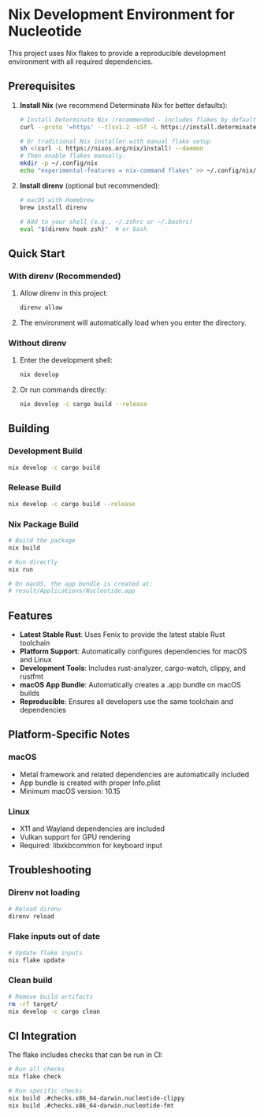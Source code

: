 # Nix Development Environment for Nucleotide

This project uses Nix flakes to provide a reproducible development environment with all required dependencies.

## Prerequisites

1. **Install Nix** (we recommend Determinate Nix for better defaults):
   ```bash
   # Install Determinate Nix (recommended - includes flakes by default)
   curl --proto '=https' --tlsv1.2 -sSf -L https://install.determinate.systems/nix | sh -s -- install
   
   # Or traditional Nix installer with manual flake setup
   sh <(curl -L https://nixos.org/nix/install) --daemon
   # Then enable flakes manually:
   mkdir -p ~/.config/nix
   echo "experimental-features = nix-command flakes" >> ~/.config/nix/nix.conf
   ```

2. **Install direnv** (optional but recommended):
   ```bash
   # macOS with Homebrew
   brew install direnv
   
   # Add to your shell (e.g., ~/.zshrc or ~/.bashrc)
   eval "$(direnv hook zsh)"  # or bash
   ```

## Quick Start

### With direnv (Recommended)

1. Allow direnv in this project:
   ```bash
   direnv allow
   ```

2. The environment will automatically load when you enter the directory.

### Without direnv

1. Enter the development shell:
   ```bash
   nix develop
   ```

2. Or run commands directly:
   ```bash
   nix develop -c cargo build --release
   ```

## Building

### Development Build
```bash
nix develop -c cargo build
```

### Release Build
```bash
nix develop -c cargo build --release
```

### Nix Package Build
```bash
# Build the package
nix build

# Run directly
nix run

# On macOS, the app bundle is created at:
# result/Applications/Nucleotide.app
```

## Features

- **Latest Stable Rust**: Uses Fenix to provide the latest stable Rust toolchain
- **Platform Support**: Automatically configures dependencies for macOS and Linux
- **Development Tools**: Includes rust-analyzer, cargo-watch, clippy, and rustfmt
- **macOS App Bundle**: Automatically creates a .app bundle on macOS builds
- **Reproducible**: Ensures all developers use the same toolchain and dependencies

## Platform-Specific Notes

### macOS
- Metal framework and related dependencies are automatically included
- App bundle is created with proper Info.plist
- Minimum macOS version: 10.15

### Linux
- X11 and Wayland dependencies are included
- Vulkan support for GPU rendering
- Required: libxkbcommon for keyboard input

## Troubleshooting

### Direnv not loading
```bash
# Reload direnv
direnv reload
```

### Flake inputs out of date
```bash
# Update flake inputs
nix flake update
```

### Clean build
```bash
# Remove build artifacts
rm -rf target/
nix develop -c cargo clean
```

## CI Integration

The flake includes checks that can be run in CI:

```bash
# Run all checks
nix flake check

# Run specific checks
nix build .#checks.x86_64-darwin.nucleotide-clippy
nix build .#checks.x86_64-darwin.nucleotide-fmt
```